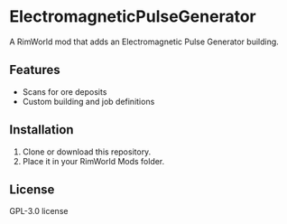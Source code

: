 # ElectromagneticPulseGenerator

A RimWorld mod that adds an Electromagnetic Pulse Generator building.

## Features
- Scans for ore deposits
- Custom building and job definitions

## Installation
1. Clone or download this repository.
2. Place it in your RimWorld Mods folder.

## License
GPL-3.0 license

